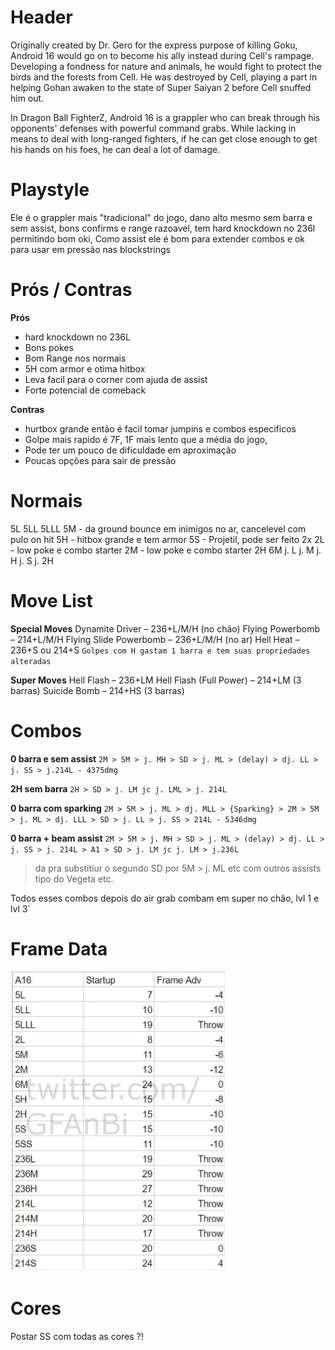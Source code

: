 <!-- TITLE: Android 16 -->
<!-- SUBTITLE: Hell Flash -->

# Header
Originally created by Dr. Gero for the express purpose of killing Goku, Android 16 would go on to become his ally instead during Cell's rampage. Developing a fondness for nature and animals, he would fight to protect the birds and the forests from Cell. He was destroyed by Cell, playing a part in helping Gohan awaken to the state of Super Saiyan 2 before Cell snuffed him out.

In Dragon Ball FighterZ, Android 16 is a grappler who can break through his opponents' defenses with powerful command grabs. While lacking in means to deal with long-ranged fighters, if he can get close enough to get his hands on his foes, he can deal a lot of damage. 
# Playstyle
Ele é o grappler mais "tradicional" do jogo, dano alto mesmo sem barra e sem assist, bons confirms e range razoavel, tem  hard knockdown no 236l permitindo bom oki,
Como assist ele é bom para extender combos e ok para usar em pressão nas blockstrings

# Prós / Contras
**Prós**
* hard knockdown no 236L
* Bons pokes
* Bom Range nos normais
* 5H com armor e otima hitbox
* Leva facil para o corner com ajuda de assist
* Forte potencial de comeback

**Contras**
* hurtbox grande então é facil tomar jumpins e combos especificos
* Golpe mais rapido é 7F, 1F mais lento que a média do jogo,
* Pode ter um pouco de dificuldade em aproximação
* Poucas opções para sair de pressão

# Normais
5L
5LL
5LLL
5M - da ground bounce em inimigos no ar, cancelevel com pulo on hit
5H - hitbox grande e tem armor
5S - Projetil, pode ser feito 2x
2L - low poke e combo starter
2M - low poke e combo starter
2H
6M
j. L
j. M
j. H
j. S
j. 2H
# Move List
**Special Moves**
Dynamite Driver – 236+L/M/H (no chão)
Flying Powerbomb – 214+L/M/H 
Flying Slide Powerbomb – 236+L/M/H (no ar)
Hell Heat – 236+S ou 214+S
`Golpes com H gastam 1 barra e tem suas propriedades alteradas`

**Super Moves**
Hell Flash – 236+LM
Hell Flash (Full Power) – 214+LM (3 barras)
Suicide Bomb – 214+HS (3 barras)

# Combos
**0 barra e sem assist**
`2M > 5M > j. MH > SD > j. ML > (delay) > dj. LL > j. SS > j.214L - 4375dmg`

**2H sem barra**
`2H > SD > j. LM jc j. LML > j. 214L`

**0 barra com sparking**
`2M > 5M > j. ML > dj. MLL > {Sparking} > 2M > 5M > j. ML > dj. LLL > SD > j. LL > j. SS > 214L - 5346dmg`

**0 barra  + beam assist**
`2M > 5M > j. MH > SD > j. ML > (delay) > dj. LL > j. SS > j. 214L > A1 > SD > j. LM jc j. LM > j.236L`
> da pra substitiur o segundo SD por 5M  > j. ML etc com outros assists tipo do Vegeta etc.

Todos esses combos depois do air grab combam em super no chão, lvl 1 e lvl 3`


# Frame Data

![A 16 Frame Data](/uploads/a-16-frame-data.jpg "A 16 Frame Data")

# Cores
Postar SS com todas as cores ?!
